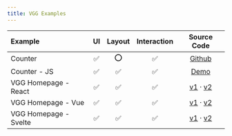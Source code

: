```yaml
---
title: VGG Examples
---
```


| Example               | UI  | Layout | Interaction |                                     Source Code                                      |
| :-------------------- | :-: | :----: | :---------: | :----------------------------------------------------------------------------------: |
| Counter               | ✅  |  ⭕️   |     ✅      | [Github](https://github.com/verygoodgraphics/vgg_runtime/tree/main/examples/counter) |
| Counter - JS          | ✅  |   ✅   |     ✅      |                             [Demo](/examples/js/counter)                             |
| VGG Homepage - React  | ✅  |   ✅   |     ✅      |        [v1](/examples/react/vgg-home-v1) · [v2](/examples/react/vgg-home-v2)         |
| VGG Homepage - Vue    | ✅  |   ✅   |     ✅      |          [v1](/examples/vue/vgg-home-v1) · [v2](/examples/vue/vgg-home-v2)           |
| VGG Homepage - Svelte | ✅  |   ✅   |     ✅      |       [v1](/examples/svelte/vgg-home-v1) · [v2](/examples/svelte/vgg-home-v2)        |
